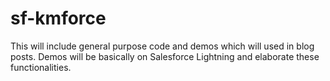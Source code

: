 # sf-kmforce
This will include general purpose code and demos which will used in blog posts.
Demos will be basically on Salesforce Lightning and elaborate these functionalities.
